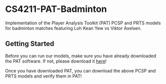 # CS4211-PAT-Badminton

Implementation of the Player Analysis Toolkit (PAT) PCSP and PRTS models for badminton matches featuring Loh Kean Yew vs Viktor Axelsen.

## Getting Started

Before you can run our models, make sure you have already downloaded the PAT software.
If not, please download it [here](https://pat.comp.nus.edu.sg/?page_id=2587)!

Once you have downloaded PAT, you can download the above PCSP and PRTS models and verify them in PAT!
